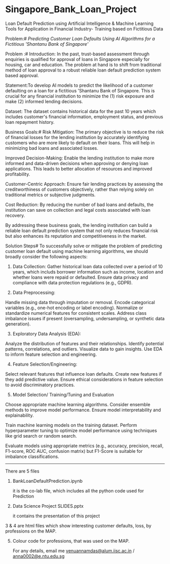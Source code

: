 # Singapore_Bank_Loan_Project
Loan Default Prediction using Artificial Intelligence &amp; Machine Learning Tools for Application in Financial Industry- Training based on Fictitious Data   

Problem:#
*Predicting Customer Loan Defaults Using AI Algorithms for a Fictitious 'Shantanu Bank of Singapore'*

Problem :#
Introduction: In the past, trust-based assessment through enquiries is qualified for approval of loans in Singapore especially for housing, car and education. The problem at hand is to shift from traditional method of loan approval to a robust reliable loan default prediction system based approval.

Statement:To develop AI models to predict the likelihood of a customer defaulting on a loan for a fictitious 'Shantanu Bank of Singapore. This is crucial for any financial institution to minimize the (1) risk exposure and make (2) informed lending decisions.

Dataset: The dataset contains historical data for the past 10 years which includes customer's financial information, employment status, and previous loan repayment history.

Business Goals:#
Risk Mitigation: The primary objective is to reduce the risk of financial losses for the lending institution by accurately identifying customers who are more likely to default on their loans. This will help in minimizing bad loans and associated losses.

Improved Decision-Making: Enable the lending institution to make more informed and data-driven decisions when approving or denying loan applications. This leads to better allocation of resources and improved profitability.

Customer-Centric Approach: Ensure fair lending practices by assessing the creditworthiness of customers objectively, rather than relying solely on traditional metrics or subjective judgments.

Cost Reduction: By reducing the number of bad loans and defaults, the institution can save on collection and legal costs associated with loan recovery.

By addressing these business goals, the lending institution can build a reliable loan default prediction system that not only reduces financial risk but also enhances its reputation and competitiveness in the market.

Solution Steps#
To successfully solve or mitigate the problem of predicting customer loan default using machine learning algorithms, we should broadly consider the following aspects:

1. Data Collection:
Gather historical loan data collected over a period of 10 years, which includs borrower information such as income, location and whether loans were repaid or defaulted. Ensure data privacy and compliance with data protection regulations (e.g., GDPR).

2. Data Preprocessing:

Handle missing data through imputation or removal. Encode categorical variables (e.g., one-hot encoding or label encoding). Normalize or standardize numerical features for consistent scales. Address class imbalance issues if present (oversampling, undersampling, or synthetic data generation). 

3. Exploratory Data Analysis (EDA):

Analyze the distribution of features and their relationships. Identify potential patterns, correlations, and outliers. Visualize data to gain insights. Use EDA to inform feature selection and engineering. 

4. Feature Selection/Engineering:

Select relevant features that influence loan defaults. Create new features if they add predictive value. Ensure ethical considerations in feature selection to avoid discriminatory practices. 

5. Model Selection/ Training/Tuning and Evaluation

Choose appropriate machine learning algorithms. Consider ensemble methods to improve model performance. Ensure model interpretability and explainability.

Train machine learning models on the training dataset. Perform hyperparameter tuning to optimize model performance using techniques like grid search or random search.

Evaluate models using appropriate metrics (e.g., accuracy, precision, recall, F1-score, ROC AUC, confusion matrix) but F1-Score is suitable for imbalance classifications.

-----
There are 5 files
1. BankLoanDefaultPrediction.ipynb

   it is the co-lab file, which includes all the python code used for Prediction

2. Data Science Project SLIDES.pptx

   it contains the presentation of this project

3 & 4  are html files which show interesting customer defaults, loss, by  professions on the MAP.

5. Colour code for professions, that was used on the MAP.

     For any details, email me     venuannamdas@alum.iisc.ac.in   / anna0002@e.ntu.edu.sg 
